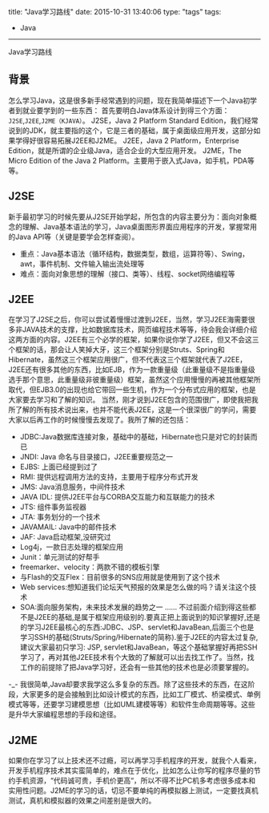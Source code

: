 title: "Java学习路线"
date: 2015-10-31 13:40:06
type: "tags"
tags:
- Java
---
Java学习路线
<!--more-->
## 背景
怎么学习Java，这是很多新手经常遇到的问题，现在我简单描述下一个Java初学者到就业要学到的一些东西： 
首先要明白Java体系设计到得三个方面：`J2SE`,`J2EE`,`J2ME（KJAVA）`。
J2SE，Java 2 Platform Standard Edition，我们经常说到的JDK，就主要指的这个，它是三者的基础，属于桌面级应用开发，这部分如果学得好很容易拓展J2EE和J2ME。
J2EE，Java 2 Platform，Enterprise Edition，就是所谓的企业级Java，适合企业的大型应用开发。
J2ME，The Micro Edition of the Java 2 Platform。主要用于嵌入式Java，如手机，PDA等等。

## J2SE
新手最初学习的时候先要从J2SE开始学起，所包含的内容主要分为：面向对象概念的理解、Java基本语法的学习，Java桌面图形界面应用程序的开发，掌握常用的Java API等（关键是要学会怎样查阅）。 
- 重点：Java基本语法（循环结构，数据类型，数组，运算符等）、Swing，awt，事件机制、文件输入输出流处理等
- 难点：面向对象思想的理解（接口、类等）、线程、socket网络编程等

## J2EE 
在学习了J2SE之后，你可以尝试着慢慢过渡到J2EE，当然，学习J2EE海需要很多非JAVA技术的支撑，比如数据库技术，网页编程技术等等，待会我会详细介绍这两方面的内容。J2EE有三个必学的框架，如果你说你学了J2EE，但又不会这三个框架的话，那会让人笑掉大牙，这三个框架分别是Struts、Spring和Hibernate，虽然这三个框架应用很广，但不代表这三个框架就代表了J2EE，J2EE还有很多其他的东西，比如EJB，作为一款重量级（此重量级不是指重量级选手那个意思，此重量级非彼重量级）框架，虽然这个应用慢慢的再被其他框架所取代，但EJB3.0的出现也给它带回一些生机，作为一个分布式应用的框架，也是大家要去学习和了解的知识。 
当然，刚才说到J2EE包含的范围很广，即使我把我所了解的所有技术说出来，也并不能代表J2EE，这是一个很深很广的学问，需要大家以后再工作的时候慢慢去发现了。我所了解的还包括： 
- JDBC:Java数据库连接对象，基础中的基础，Hibernate也只是对它的封装而已 
- JNDI: Java 命名与目录接口，J2EE重要规范之一 
- EJBS: 上面已经提到过了 
- RMI: 提供远程调用方法的支持，主要用于程序分布式开发 
- JMS: Java消息服务，中间件技术 
- JAVA IDL: 提供J2EE平台与CORBA交互能力和互联能力的技术 
- JTS: 组件事务监视器 
- JTA: 事务划分的一个技术 
- JAVAMAIL: Java中的邮件技术 
- JAF: Java启动框架,没研究过 
- Log4j，一款日志处理的框架应用 
- Junit：单元测试的好帮手 
- freemarker、velocity：两款不错的模板引擎 
- 与Flash的交互Flex：目前很多的SNS应用就是使用到了这个技术 
- Web services:想知道我们论坛天气预报的效果是怎么做的吗？请关注这个技术 
- SOA:面向服务架构，未来技术发展的趋势之一 
…… 
不过前面介绍到得这些都不是J2EE的基础,是属于框架应用级别的.要真正把上面说到的知识掌握好,还是的学习J2EE最核心的东西:JDBC、JSP、servlet和JavaBean,后面三个也是学习SSH的基础(Struts/Spring/Hibernate的简称).鉴于J2EE的内容太过复杂,建议大家最初只学习: JSP, servlet和JavaBean，等这个基础掌握好再把SSH学习了，再对其他J2EE技术有个大致的了解就可以出去找工作了。当然，找工作的前提除了把Java学习好，还会有一些其他的技术也是必须要掌握的。

-_- 我很简单,Java却要求我学这么多复杂的东西。除了这些技术的东西，在这阶段，大家更多的是会接触到比如设计模式的东西，比如工厂模式、桥梁模式、单例模式等等，还要学习建模思想（比如UML建模等等）和软件生命周期等等。这些是升华大家编程思想的手段和途径。

## J2ME 
如果你在学习了以上技术还不过瘾，可以再学习手机程序的开发，就我个人看来，开发手机程序技术其实蛮简单的，难点在于优化，比如怎么让你写的程序尽量的节约手机资源，“代码诚可贵，手机价更高“，所以不得不比PC机多考虑很多成本和实用性问题。J2ME的学习的话，切忌不要单纯的再模拟器上测试，一定要找真机测试，真机和模拟器的效果之间差别是很大的。